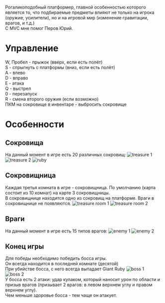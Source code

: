 Рогаликоподобный платформер, главной особенностью которого является то, что подбираемые предметы влияют не только на игрока (оружие, усилители), но и на игровой мир (изменение гравитации, врагов, и т.д.)
<br> С MVC мне помог Перов Юрий.
# Управление
W, Пробел - прыжок (вверх, если есть полёт)
<br> S - спрыгнуть с платформы (вниз, если есть полёт)
<br> A - влево
<br> D - вправо
<br> E - атака
<br> Q - выстрел
<br> 0 - перезапуск
<br> R - смена второго оружия (если возможно)
<br> ПКМ на сокровище в инвентаре - выбросить сокровище
<br> 
# Особенности
## Сокровища
На данный момент в игре есть 20 различных сокровищ:
![treasure 1](https://github.com/NikitaSamkov/Winforms-roguelike-platformer/blob/master/!SUMMARY/!Screenshots/for%20readme/treasures%201.png?raw=true)
![treasure 2](https://github.com/NikitaSamkov/Winforms-roguelike-platformer/blob/master/!SUMMARY/!Screenshots/for%20readme/treasures%202.png?raw=true)
![ruby](https://github.com/NikitaSamkov/Winforms-roguelike-platformer/blob/master/!SUMMARY/!Screenshots/for%20readme/giant%20ruby.png?raw=true)
<br>
## Сокровищница
Каждая третья комната в игре - сокровищница. По умолчанию (карта состоит из 10 комнат) на карте 3 сокровищницы.
<br> В сокровищнице находится одно из сокровищ на платформе. Враги в сокровищнице не появляются.
![treasure room 1](https://github.com/NikitaSamkov/Winforms-roguelike-platformer/blob/master/!SUMMARY/!Screenshots/for%20readme/treasure%20room%201.png?raw=true)
![treasure room 2](https://github.com/NikitaSamkov/Winforms-roguelike-platformer/blob/master/!SUMMARY/!Screenshots/for%20readme/treasure%20room%202.png?raw=true)
<br> 
## Враги
На данный момент в игре есть 15 типов врагов:
![enemy 1](https://github.com/NikitaSamkov/Winforms-roguelike-platformer/blob/master/!SUMMARY/!Screenshots/for%20readme/enemies%201.png?raw=true)
![enemy 2](https://github.com/NikitaSamkov/Winforms-roguelike-platformer/blob/master/!SUMMARY/!Screenshots/for%20readme/enemies%202.png?raw=true)
<br> 
## Конец игры
Для победы необходимо победить босса игры.
<br> Он всегда находится в последней комнате (десятой)
<br> При убийстве босса, с него всегда выпадает Giant Ruby
![boss 1](https://github.com/NikitaSamkov/Winforms-roguelike-platformer/blob/master/!SUMMARY/!Screenshots/for%20readme/boss%201.png?raw=true)
![boss 2](https://github.com/NikitaSamkov/Winforms-roguelike-platformer/blob/master/!SUMMARY/!Screenshots/for%20readme/boss%202.png?raw=true)
<br> У босса есть 2 атаки: удар кулаком, который наносит урон по области и призыв врагов (призывает 2 врагов: в левом верхнем углу и правом верхнем углу).
<br> Чем меньше здоровье босса - тем чаще он атакует.